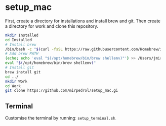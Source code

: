 # setup_mac

First, create a directory for installations and install brew and git.
Then create a directory for work and clone this repository.

```bash
mkdir Installed
cd Installed
# Install brew
/bin/bash -c "$(curl -fsSL https://raw.githubusercontent.com/Homebrew/install/HEAD/install.sh)"
# Add brew PATH
(echo; echo 'eval "$(/opt/homebrew/bin/brew shellenv)"') >> /Users/jmir/.zprofile
eval "$(/opt/homebrew/bin/brew shellenv)"
# Install git
brew install git
cd ../
mkdir Work
cd Work
git clone https://github.com/mirpedrol/setup_mac.gi
```

## Terminal

Customise the terminal by running: `setup_terminal.sh`.

